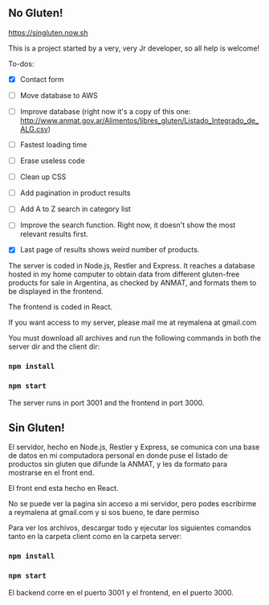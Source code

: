 ## No Gluten!

https://singluten.now.sh

This is a project started by a very, very Jr developer, so all help is welcome!

To-dos:

- [x] Contact form 
- [ ] Move database to AWS
- [ ] Improve database (right now it's a copy of this one: http://www.anmat.gov.ar/Alimentos/libres_gluten/Listado_Integrado_de_ALG.csv)
- [ ] Fastest loading time 
- [ ] Erase useless code
- [ ] Clean up CSS
- [ ] Add pagination in product results 
- [ ] Add A to Z search in category list
- [ ] Improve the search function. Right now, it doesn't show the most relevant results first.
- [x] Last page of results shows weird number of products. 



The server is coded in Node.js, Restler and Express. It reaches a database hosted in my home computer to obtain data from different gluten-free products for sale in Argentina, as checked by ANMAT, and formats them to be displayed in the frontend.

The frontend is coded in React.

If you want access to my server, please mail me at reymalena at gmail.com 

You must download all archives and run the following commands in both the server dir and the client dir:

### `npm install`

### `npm start`

The server runs in port 3001 and the frontend in port 3000.  

## Sin Gluten!

El servidor, hecho en Node.js, Restler y Express, se comunica con una base de datos en mi computadora personal en donde puse el listado de productos sin gluten que difunde la ANMAT, y les da formato para mostrarse en el front end.

El front end esta hecho en React.

No se puede ver la pagina sin acceso a mi servidor, pero podes escribirme a reymalena at gmail.com y si sos bueno, te dare permiso

Para ver los archivos, descargar todo y ejecutar los siguientes comandos tanto en la carpeta client como en la carpeta server:

### `npm install`

### `npm start`

El backend corre en el puerto 3001 y el frontend, en el puerto 3000.  

